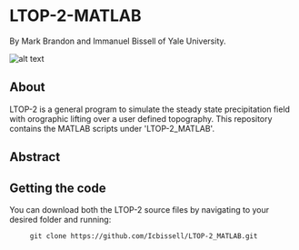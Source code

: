 # LTOP-2-MATLAB

   By Mark Brandon and Immanuel Bissell of Yale University. 
   
 ![alt text](https://github.com/Icbissell/LTOP-2_MATLAB/blob/main/misc/Precipitation_Field.png)

## About
   LTOP-2 is a general program to simulate the steady state precipitation field with orographic lifting over a user defined topography. This repository contains the MATLAB scripts under 'LTOP-2_MATLAB'.  

## Abstract
   
## Getting the code
   You can download both the  LTOP-2 source files by navigating to your desired folder and running:
   
         git clone https://github.com/Icbissell/LTOP-2_MATLAB.git 
